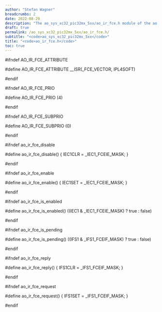 ```yaml
---
author: "Stefan Wagner"
breadcrumbs: 2
date: 2022-08-29
description: "The ao_sys_xc32_pic32mx_5xx/ao_ir_fce.h module of the ao real-time operating system."
draft: true
permalink: /ao_sys_xc32_pic32mx_5xx/ao_ir_fce.h/ 
subtitle: "<code>ao_sys_xc32_pic32mx_5xx</code>"
title: "<code>ao_ir_fce.h</code>"
toc: true
---
```


#ifndef AO_IR_FCE_ATTRIBUTE

#define AO_IR_FCE_ATTRIBUTE     __ISR(_FCE_VECTOR, IPL4SOFT)

#endif

#ifndef AO_IR_FCE_PRIO

#define AO_IR_FCE_PRIO          (4)

#endif

#ifndef AO_IR_FCE_SUBPRIO

#define AO_IR_FCE_SUBPRIO       (0)

#endif

#ifndef ao_ir_fce_disable

#define ao_ir_fce_disable()     { IEC1CLR = _IEC1_FCEIE_MASK; }

#endif

#ifndef ao_ir_fce_enable

#define ao_ir_fce_enable()      { IEC1SET = _IEC1_FCEIE_MASK; }

#endif

#ifndef ao_ir_fce_is_enabled

#define ao_ir_fce_is_enabled()  ((IEC1 & _IEC1_FCEIE_MASK) ? true : false)

#endif

#ifndef ao_ir_fce_is_pending

#define ao_ir_fce_is_pending()  ((IFS1 & _IFS1_FCEIF_MASK) ? true : false)

#endif

#ifndef ao_ir_fce_reply

#define ao_ir_fce_reply()       { IFS1CLR = _IFS1_FCEIF_MASK; }

#endif

#ifndef ao_ir_fce_request

#define ao_ir_fce_request()     { IFS1SET = _IFS1_FCEIF_MASK; }

#endif

